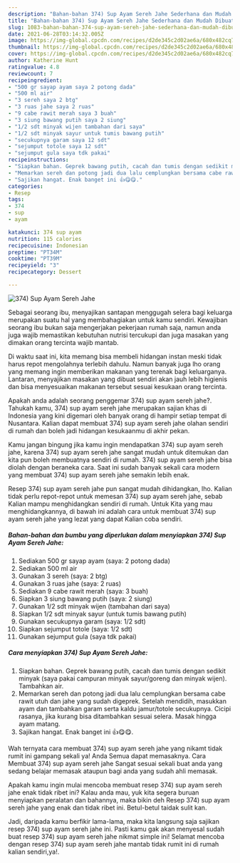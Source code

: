 ```yaml
---
description: "Bahan-bahan 374) Sup Ayam Sereh Jahe Sederhana dan Mudah Dibuat"
title: "Bahan-bahan 374) Sup Ayam Sereh Jahe Sederhana dan Mudah Dibuat"
slug: 1083-bahan-bahan-374-sup-ayam-sereh-jahe-sederhana-dan-mudah-dibuat
date: 2021-06-28T03:14:32.005Z
image: https://img-global.cpcdn.com/recipes/d2de345c2d02ae6a/680x482cq70/374-sup-ayam-sereh-jahe-foto-resep-utama.jpg
thumbnail: https://img-global.cpcdn.com/recipes/d2de345c2d02ae6a/680x482cq70/374-sup-ayam-sereh-jahe-foto-resep-utama.jpg
cover: https://img-global.cpcdn.com/recipes/d2de345c2d02ae6a/680x482cq70/374-sup-ayam-sereh-jahe-foto-resep-utama.jpg
author: Katherine Hunt
ratingvalue: 4.8
reviewcount: 7
recipeingredient:
- "500 gr sayap ayam saya 2 potong dada"
- "500 ml air"
- "3 sereh saya 2 btg"
- "3 ruas jahe saya 2 ruas"
- "9 cabe rawit merah saya 3 buah"
- "3 siung bawang putih saya 2 siung"
- "1/2 sdt minyak wijen tambahan dari saya"
- "1/2 sdt minyak sayur untuk tumis bawang putih"
- "secukupnya garam saya 12 sdt"
- "sejumput totole saya 12 sdt"
- "sejumput gula saya tdk pakai"
recipeinstructions:
- "Siapkan bahan. Geprek bawang putih, cacah dan tumis dengan sedikit minyak (saya pakai campuran minyak sayur/goreng dan minyak wijen). Tambahkan air."
- "Memarkan sereh dan potong jadi dua lalu cemplungkan bersama cabe rawit utuh dan jahe yang sudah digeprek. Setelah mendidih, masukkan ayam dan tambahkan garam serta kaldu jamur/totole secukupnya. Cicipi rasanya, jika kurang bisa ditambahkan sesuai selera. Masak hingga ayam matang."
- "Sajikan hangat. Enak banget ini 👍😋😋."
categories:
- Resep
tags:
- 374
- sup
- ayam

katakunci: 374 sup ayam 
nutrition: 115 calories
recipecuisine: Indonesian
preptime: "PT34M"
cooktime: "PT39M"
recipeyield: "3"
recipecategory: Dessert

---
```



![374) Sup Ayam Sereh Jahe](https://img-global.cpcdn.com/recipes/d2de345c2d02ae6a/680x482cq70/374-sup-ayam-sereh-jahe-foto-resep-utama.jpg)

Sebagai seorang ibu, menyajikan santapan menggugah selera bagi keluarga merupakan suatu hal yang membahagiakan untuk kamu sendiri. Kewajiban seorang ibu bukan saja mengerjakan pekerjaan rumah saja, namun anda juga wajib memastikan kebutuhan nutrisi tercukupi dan juga masakan yang dimakan orang tercinta wajib mantab.

Di waktu  saat ini, kita memang bisa membeli hidangan instan meski tidak harus repot mengolahnya terlebih dahulu. Namun banyak juga lho orang yang memang ingin memberikan makanan yang terenak bagi keluarganya. Lantaran, menyajikan masakan yang dibuat sendiri akan jauh lebih higienis dan bisa menyesuaikan makanan tersebut sesuai kesukaan orang tercinta. 



Apakah anda adalah seorang penggemar 374) sup ayam sereh jahe?. Tahukah kamu, 374) sup ayam sereh jahe merupakan sajian khas di Indonesia yang kini digemari oleh banyak orang di hampir setiap tempat di Nusantara. Kalian dapat membuat 374) sup ayam sereh jahe olahan sendiri di rumah dan boleh jadi hidangan kesukaanmu di akhir pekan.

Kamu jangan bingung jika kamu ingin mendapatkan 374) sup ayam sereh jahe, karena 374) sup ayam sereh jahe sangat mudah untuk ditemukan dan kita pun boleh membuatnya sendiri di rumah. 374) sup ayam sereh jahe bisa diolah dengan beraneka cara. Saat ini sudah banyak sekali cara modern yang membuat 374) sup ayam sereh jahe semakin lebih enak.

Resep 374) sup ayam sereh jahe pun sangat mudah dihidangkan, lho. Kalian tidak perlu repot-repot untuk memesan 374) sup ayam sereh jahe, sebab Kalian mampu menghidangkan sendiri di rumah. Untuk Kita yang mau menghidangkannya, di bawah ini adalah cara untuk membuat 374) sup ayam sereh jahe yang lezat yang dapat Kalian coba sendiri.

<!--inarticleads1-->

##### Bahan-bahan dan bumbu yang diperlukan dalam menyiapkan 374) Sup Ayam Sereh Jahe:

1. Sediakan 500 gr sayap ayam (saya: 2 potong dada)
1. Sediakan 500 ml air
1. Gunakan 3 sereh (saya: 2 btg)
1. Gunakan 3 ruas jahe (saya: 2 ruas)
1. Sediakan 9 cabe rawit merah (saya: 3 buah)
1. Siapkan 3 siung bawang putih (saya: 2 siung)
1. Gunakan 1/2 sdt minyak wijen (tambahan dari saya)
1. Siapkan 1/2 sdt minyak sayur (untuk tumis bawang putih)
1. Gunakan secukupnya garam (saya: 1/2 sdt)
1. Siapkan sejumput totole (saya: 1/2 sdt)
1. Gunakan sejumput gula (saya tdk pakai)




<!--inarticleads2-->

##### Cara menyiapkan 374) Sup Ayam Sereh Jahe:

1. Siapkan bahan. Geprek bawang putih, cacah dan tumis dengan sedikit minyak (saya pakai campuran minyak sayur/goreng dan minyak wijen). Tambahkan air.
1. Memarkan sereh dan potong jadi dua lalu cemplungkan bersama cabe rawit utuh dan jahe yang sudah digeprek. Setelah mendidih, masukkan ayam dan tambahkan garam serta kaldu jamur/totole secukupnya. Cicipi rasanya, jika kurang bisa ditambahkan sesuai selera. Masak hingga ayam matang.
1. Sajikan hangat. Enak banget ini 👍😋😋.




Wah ternyata cara membuat 374) sup ayam sereh jahe yang nikamt tidak rumit ini gampang sekali ya! Anda Semua dapat memasaknya. Cara Membuat 374) sup ayam sereh jahe Sangat sesuai sekali buat anda yang sedang belajar memasak ataupun bagi anda yang sudah ahli memasak.

Apakah kamu ingin mulai mencoba membuat resep 374) sup ayam sereh jahe enak tidak ribet ini? Kalau anda mau, yuk kita segera buruan menyiapkan peralatan dan bahannya, maka bikin deh Resep 374) sup ayam sereh jahe yang enak dan tidak ribet ini. Betul-betul taidak sulit kan. 

Jadi, daripada kamu berfikir lama-lama, maka kita langsung saja sajikan resep 374) sup ayam sereh jahe ini. Pasti kamu gak akan menyesal sudah buat resep 374) sup ayam sereh jahe nikmat simple ini! Selamat mencoba dengan resep 374) sup ayam sereh jahe mantab tidak rumit ini di rumah kalian sendiri,ya!.

